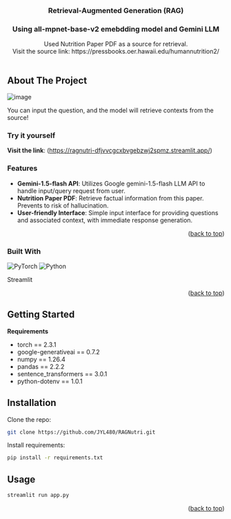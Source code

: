 <!-- Improved compatibility of back to top link: See: https://github.com/othneildrew/Best-README-Template/pull/73 -->
<a name="readme-top"></a>
<!--
*** Thanks for checking out the Best-README-Template. If you have a suggestion
*** that would make this better, please fork the repo and create a pull request
*** or simply open an issue with the tag "enhancement".
*** Don't forget to give the project a star!
*** Thanks again! Now go create something AMAZING! :D
-->



<!-- PROJECT SHIELDS -->
<!--
*** I'm using markdown "reference style" links for readability.
*** Reference links are enclosed in brackets [ ] instead of parentheses ( ).
*** See the bottom of this document for the declaration of the reference variables
*** for contributors-url, forks-url, etc. This is an optional, concise syntax you may use.
*** https://www.markdownguide.org/basic-syntax/#reference-style-links
-->


<!-- PROJECT LOGO -->
<br />
<div align="center">
  <a href="https://github.com/JYL480/RAGNutri">
  </a>

<h3 align="center">Retrieval-Augmented Generation (RAG)</h3>
<h3 align="center">Using all-mpnet-base-v2 emebdding model and Gemini LLM</h3>

  <p align="center">
    Used Nutrition Paper PDF as a source for retrieval. 
    <br/>
    Visit the source link: https://pressbooks.oer.hawaii.edu/humannutrition2/
    <br />
    <br />
  </p>
</div>


<!-- ABOUT THE PROJECT -->
## About The Project

![image](https://github.com/user-attachments/assets/ed61e148-d713-446e-83d3-4326e1382f43)

You can input the question, and the model will retrieve contexts from the source!

### Try it yourself

**Visit the link**: (https://ragnutri-dfjvvcgcxbvgebzwj2spmz.streamlit.app/)


### Features

- **Gemini-1.5-flash API**: Utilizes Google gemini-1.5-flash LLM API to handle input/query request from user. 
- **Nutrition Paper PDF**: Retrieve factual information from this paper. Prevents to risk of hallucination. 
- **User-friendly Interface**: Simple input interface for providing questions and associated context, with immediate response generation.
<p align="right">(<a href="#readme-top">back to top</a>)</p>

### Built With
![PyTorch](https://img.shields.io/badge/PyTorch-%23EE4C2C.svg?style=for-the-badge&logo=PyTorch&logoColor=white)
![Python](https://img.shields.io/badge/python-3670A0?style=for-the-badge&logo=python&logoColor=ffdd54)

Streamlit

<p align="right">(<a href="#readme-top">back to top</a>)</p>

## Getting Started
**Requirements**
- torch == 2.3.1
- google-generativeai == 0.7.2
- numpy == 1.26.4
- pandas == 2.2.2
- sentence_transformers == 3.0.1
- python-dotenv == 1.0.1

## Installation

Clone the repo:
```sh
git clone https://github.com/JYL480/RAGNutri.git
```
Install requirements:
```sh
pip install -r requirements.txt
```
## Usage
```sh
streamlit run app.py
```
<p align="right">(<a href="#readme-top">back to top</a>)</p>
